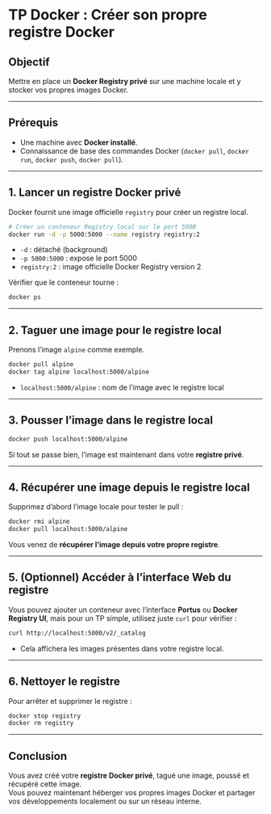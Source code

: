 # TP Docker : Créer son propre registre Docker

## Objectif
Mettre en place un **Docker Registry privé** sur une machine locale et y stocker vos propres images Docker.

---

## Prérequis
- Une machine avec **Docker installé**.
- Connaissance de base des commandes Docker (`docker pull`, `docker run`, `docker push`, `docker pull`).

---

## 1. Lancer un registre Docker privé

Docker fournit une image officielle `registry` pour créer un registre local.

```bash
# Créer un conteneur Registry local sur le port 5000
docker run -d -p 5000:5000 --name registry registry:2
```

- `-d` : détaché (background)
- `-p 5000:5000` : expose le port 5000
- `registry:2` : image officielle Docker Registry version 2

Vérifier que le conteneur tourne :

```bash
docker ps
```

---

## 2. Taguer une image pour le registre local

Prenons l’image `alpine` comme exemple.

```bash
docker pull alpine
docker tag alpine localhost:5000/alpine
```

- `localhost:5000/alpine` : nom de l’image avec le registre local

---

## 3. Pousser l’image dans le registre local

```bash
docker push localhost:5000/alpine
```

Si tout se passe bien, l’image est maintenant dans votre **registre privé**.

---

## 4. Récupérer une image depuis le registre local

Supprimez d’abord l’image locale pour tester le pull :

```bash
docker rmi alpine
docker pull localhost:5000/alpine
```

Vous venez de **récupérer l’image depuis votre propre registre**.

---

## 5. (Optionnel) Accéder à l’interface Web du registre

Vous pouvez ajouter un conteneur avec l’interface **Portus** ou **Docker Registry UI**, mais pour un TP simple, utilisez juste `curl` pour vérifier :

```bash
curl http://localhost:5000/v2/_catalog
```

- Cela affichera les images présentes dans votre registre local.

---

## 6. Nettoyer le registre

Pour arrêter et supprimer le registre :

```bash
docker stop registry
docker rm registry
```

---

## Conclusion

Vous avez créé votre **registre Docker privé**, tagué une image, poussé et récupéré cette image.  
Vous pouvez maintenant héberger vos propres images Docker et partager vos développements localement ou sur un réseau interne.
